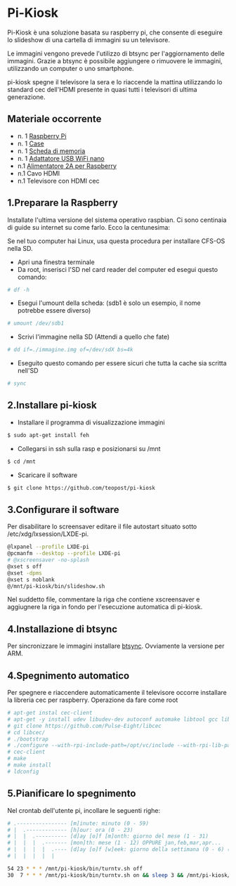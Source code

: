 # Pi-Kiosk
Pi-Kiosk è una soluzione basata su raspberry pi, che consente di eseguire lo slideshow di una cartella di immagini su un televisore.

Le immagini vengono prevede l'utilizzo di btsync per l'aggiornamento delle immagini. Grazie a btsync è possibile aggiungere o rimuovere le immagini, utilizzando un computer o uno smartphone.

pi-kiosk spegne il televisore la sera e lo riaccende la mattina utilizzando lo standard cec dell'HDMI presente in quasi tutti i televisori di ultima generazione.

Materiale occorrente
---
* n. 1 [Raspberry Pi](http://goo.gl/MybLy9)
* n. 1 [Case](http://goo.gl/Znz5zb)
* n. 1 [Scheda di memoria](http://goo.gl/3OPHrh)
* n. 1 [Adattatore USB WiFi nano](http://goo.gl/O1TmFa)
* n.1 [Alimentatore 2A per Raspberry](http://goo.gl/jWQpXN)
* n.1 Cavo HDMI
* n.1 Televisore con HDMI cec

1.Preparare la Raspberry
---
Installate l'ultima versione del sistema operativo raspbian. Ci sono centinaia di guide su internet su come farlo. Ecco la centunesima:

Se nel tuo computer hai Linux, usa questa procedura per installare CFS-OS nella SD.

* Apri una finestra terminale
* Da root, inserisci l'SD nel card reader del computer ed esegui questo comando:
```bash
# df -h
```
*  Esegui l'umount della scheda: (sdb1 è solo un esempio, il nome potrebbe essere diverso)
```bash
# umount /dev/sdb1
```
* Scrivi l'immagine nella SD (Attendi a quello che fate)
```bash
# dd if=./immagine.img of=/dev/sdX bs=4k
```
* Eseguito questo comando per essere sicuri che tutta la cache sia scritta nell'SD
```bash
# sync
```

2.Installare pi-kiosk
---
* Installare il programma di visualizzazione immagini
```bash
$ sudo apt-get install feh
```
* Collegarsi in ssh sulla rasp e posizionarsi su /mnt
```bash
$ cd /mnt
```
* Scaricare il software
```bash
$ git clone https://github.com/teopost/pi-kiosk
```

3.Configurare il software
---
Per disabilitare lo screensaver editare il file autostart situato sotto /etc/xdg/lxsession/LXDE-pi.
```bash
@lxpanel --profile LXDE-pi
@pcmanfm --desktop --profile LXDE-pi
# @xscreensaver -no-splash
@xset s off
@xset -dpms
@xset s noblank
@/mnt/pi-kiosk/bin/slideshow.sh
```
Nel suddetto file, commentare la riga che contiene xscreensaver e aggiugnere la riga in fondo per l'esecuzione automatica di pi-kiosk.

4.Installazione di btsync
---
Per sincronizzare le immagini installare [btsync](http://getsync.com). Ovviamente la versione per ARM.

4.Spegnimento automatico
---
Per spegnere e riaccendere automaticamente il televisore occorre installare la libreria cec per raspberry. Operazione da fare come root
```bash
# apt-get instal cec-client
# apt-get -y install udev libudev-dev autoconf automake libtool gcc liblockdev1
# git clone https://github.com/Pulse-Eight/libcec
# cd libcec/
# ./bootstrap
# ./configure --with-rpi-include-path=/opt/vc/include --with-rpi-lib-path=/opt/vc/lib --enable-rpi
# cec-client
# make
# make install
# ldconfig
```
5.Pianificare lo spegnimento
--
Nel crontab dell'utente pi, incollare le seguenti righe:
```bash
# .---------------- [m]inute: minuto (0 - 59)
# |  .------------- [h]our: ora (0 - 23)
# |  |  .---------- [d]ay [o]f [m]onth: giorno del mese (1 - 31)
# |  |  |  .------- [mon]th: mese (1 - 12) OPPURE jan,feb,mar,apr...
# |  |  |  |  .---- [d]ay [o]f [w]eek: giorno della settimana (0 - 6) (domenica=0 o 7)  OPPURE sun,mon,tue,wed,thu,fri,sat
# |  |  |  |  |

54 23 * * * /mnt/pi-kiosk/bin/turntv.sh off
30  7 * * * /mnt/pi-kiosk/bin/turntv.sh on && sleep 3 && /mnt/pi-kiosk/bin/turntv.sh input
```
